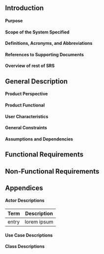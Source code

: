 ## Introduction
#### Purpose
#### Scope of the System Specified
#### Definitions, Acronyms, and Abbreviations
#### References to Supporting Documents
#### Overview of rest of SRS
## General Description
#### Product Perspective
#### Product Functional
#### User Characteristics
#### General Constraints
#### Assumptions and Dependencies
## Functional Requirements
## Non-Functional Requirements
## Appendices
#### Actor Descriptions

| Term | Description |
|:--------|:-------:|
| entry | lorem ipsum|

#### Use Case Descriptions
#### Class Descriptions
